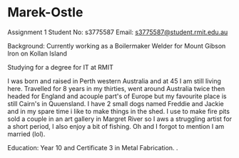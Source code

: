 # Marek-Ostle
Assignment 1
Student No: s3775587
Email: s3775587@student.rmit.edu.au

Background: Currently working as a Boilermaker Welder for Mount Gibson Iron on Kollan Island 

Studying for a degree for IT at RMIT

I was born and raised in Perth western Australia and at 45 I am  still living here. Travelled for 8 years in my thirties, went around Australia twice then headed for England and acouple part's of Europe but my favourite place is still Cairn's in Quuensland. I have 2 small dogs named Freddie and Jackie and in my spare time i like to make things in the shed. I use to make fire pits sold a couple in an art gallery in Margret River so I aws a struggling artist for a short period, I also enjoy a bit of fishing. Oh and I forgot to mention I am married (lol).

Education: Year 10 and Certificate 3 in Metal Fabrication.
.






